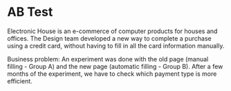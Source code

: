 # AB Test
Electronic House is an e-commerce of computer products for houses and offices. 
The Design team developed a new way to complete a purchase using a credit card, without having to fill in all the card information manually. 

Business problem: An experiment was done with the old page (manual filling - Group A) and the new page (automatic filling - Group B). After a few months of the experiment, we have to check which payment type is more efficient.
